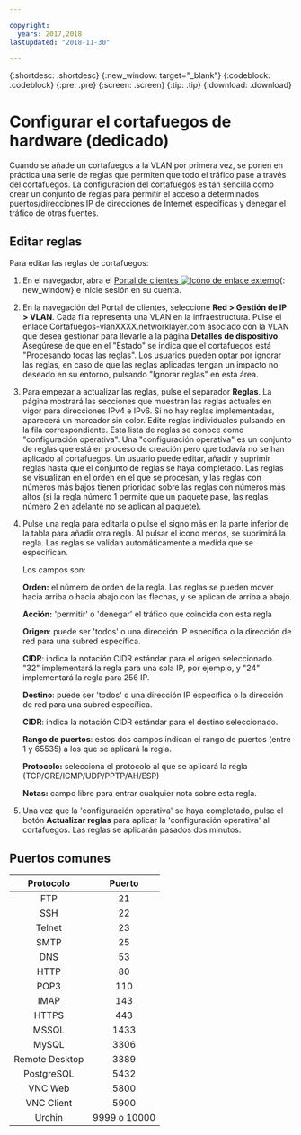 ```yaml
---

copyright:
  years: 2017,2018
lastupdated: "2018-11-30"

---
```


{:shortdesc: .shortdesc}
{:new_window: target="_blank"}
{:codeblock: .codeblock}
{:pre: .pre}
{:screen: .screen}
{:tip: .tip}
{:download: .download}

# Configurar el cortafuegos de hardware (dedicado)

Cuando se añade un cortafuegos a la VLAN por primera vez, se ponen en práctica una serie de reglas que permiten que todo el tráfico pase a través del cortafuegos. La configuración del cortafuegos es tan sencilla como crear un conjunto de reglas para permitir el acceso a determinados puertos/direcciones IP de direcciones de Internet específicas y denegar el tráfico de otras fuentes.

## Editar reglas

Para editar las reglas de cortafuegos:

1. En el navegador, abra el [Portal de clientes ![Icono de enlace externo](../../icons/launch-glyph.svg "Icono ce enlace externo")](https://control.softlayer.com/){: new_window} e inicie sesión en su cuenta.
2. En la navegación del Portal de clientes, seleccione **Red > Gestión de IP > VLAN**. Cada fila representa una VLAN en la infraestructura.  Pulse el enlace Cortafuegos-vlanXXXX.networklayer.com asociado con la VLAN que desea gestionar para llevarle a la página **Detalles de dispositivo**. Asegúrese de que en el "Estado" se indica que el cortafuegos está "Procesando todas las reglas".  Los usuarios pueden optar por ignorar las reglas, en caso de que las reglas aplicadas tengan un impacto no deseado en su entorno, pulsando "Ignorar reglas" en esta área.
3. Para empezar a actualizar las reglas, pulse el separador **Reglas**. La página mostrará las secciones que muestran las reglas actuales en vigor para direcciones IPv4 e IPv6.  Si no hay reglas implementadas, aparecerá un marcador sin color.  Edite reglas individuales pulsando en la fila correspondiente.  Esta lista de reglas se conoce como "configuración operativa". Una "configuración operativa" es un conjunto de reglas que está en proceso de creación pero que todavía no se han aplicado al cortafuegos. Un usuario puede editar, añadir y suprimir reglas hasta que el conjunto de reglas se haya completado.  Las reglas se visualizan en el orden en el que se procesan, y las reglas con números más bajos tienen prioridad sobre las reglas con números más altos (si la regla número 1 permite que un paquete pase, las reglas número 2 en adelante no se aplican al paquete).
4. Pulse una regla para editarla o pulse el signo más en la parte inferior de la tabla para añadir otra regla. Al pulsar el icono menos, se suprimirá la regla. Las reglas se validan automáticamente a medida que se especifican.

    Los campos son:

    **Orden:** el número de orden de la regla. Las reglas se pueden mover hacia arriba o hacia abajo con las flechas, y se aplican de arriba a abajo.

    **Acción:** 'permitir' o 'denegar' el tráfico que coincida con esta regla

    **Origen**: puede ser 'todos' o una dirección IP específica o la dirección de red para una subred específica.

    **CIDR**: indica la notación CIDR estándar para el origen seleccionado.  "32" implementará la regla para una sola IP, por ejemplo, y "24" implementará la regla para 256 IP.

    **Destino**: puede ser 'todos' o una dirección IP específica o la dirección de red para una subred específica.

    **CIDR**: indica la notación CIDR estándar para el destino seleccionado.

    **Rango de puertos**: estos dos campos indican el rango de puertos (entre 1 y 65535) a los que se aplicará la regla.

    **Protocolo:** selecciona el protocolo al que se aplicará la regla (TCP/GRE/ICMP/UDP/PPTP/AH/ESP)

    **Notas:** campo libre para entrar cualquier nota sobre esta regla.
    
5. Una vez que la 'configuración operativa' se haya completado, pulse el botón **Actualizar reglas** para aplicar la 'configuración operativa' al cortafuegos. Las reglas se aplicarán pasados dos minutos.

## Puertos comunes

| Protocolo | Puerto |
| :-----: | :-----: |
| FTP | 21 |
| SSH | 22 |
| Telnet | 23 |
| SMTP | 25 |
| DNS | 53 |
| HTTP | 80 |
| POP3 | 110 |
| IMAP | 143 |
| HTTPS | 443 |
| MSSQL | 1433 |
| MySQL | 3306 |
| Remote Desktop | 3389 |
| PostgreSQL | 5432 |
| VNC Web | 5800 |
| VNC Client | 5900 |
| Urchin | 9999 o 10000 ||
